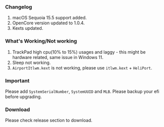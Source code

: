 ### Changelog

1.  macOS Sequoia 15.5 support added.
2.  OpenCore version updated to 1.0.4.
3.  Kexts updated.

### What's Working/Not working

1.  TrackPad high cpu(10% to 15%) usages and laggy - this might be hardware related, same issue in Windows 11.
2.  Sleep not working.
3. `AirportItlwm.kext` is not working, please use `itlwm.kext` + `HeliPort`.

### Important

Please add `SystemSerialNumber`, `SystemUUID` and `MLB`.
Please backup your efi before upgrading.

### Download

Please check release section to download.
